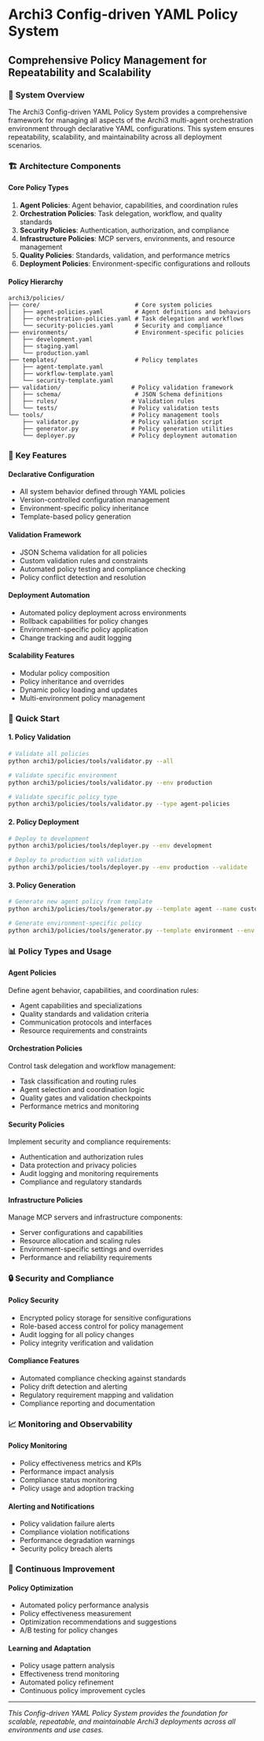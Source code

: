 # Archi3 Config-driven YAML Policy System
## Comprehensive Policy Management for Repeatability and Scalability

### 🎯 **System Overview**

The Archi3 Config-driven YAML Policy System provides a comprehensive framework for managing all aspects of the Archi3 multi-agent orchestration environment through declarative YAML configurations. This system ensures repeatability, scalability, and maintainability across all deployment scenarios.

### 🏗️ **Architecture Components**

#### **Core Policy Types**
1. **Agent Policies**: Agent behavior, capabilities, and coordination rules
2. **Orchestration Policies**: Task delegation, workflow, and quality standards
3. **Security Policies**: Authentication, authorization, and compliance
4. **Infrastructure Policies**: MCP servers, environments, and resource management
5. **Quality Policies**: Standards, validation, and performance metrics
6. **Deployment Policies**: Environment-specific configurations and rollouts

#### **Policy Hierarchy**
```
archi3/policies/
├── core/                           # Core system policies
│   ├── agent-policies.yaml         # Agent definitions and behaviors
│   ├── orchestration-policies.yaml # Task delegation and workflows
│   └── security-policies.yaml      # Security and compliance
├── environments/                   # Environment-specific policies
│   ├── development.yaml
│   ├── staging.yaml
│   └── production.yaml
├── templates/                      # Policy templates
│   ├── agent-template.yaml
│   ├── workflow-template.yaml
│   └── security-template.yaml
├── validation/                    # Policy validation framework
│   ├── schema/                     # JSON Schema definitions
│   ├── rules/                     # Validation rules
│   └── tests/                     # Policy validation tests
└── tools/                         # Policy management tools
    ├── validator.py               # Policy validation script
    ├── generator.py               # Policy generation utilities
    └── deployer.py                # Policy deployment automation
```

### 🔧 **Key Features**

#### **Declarative Configuration**
- All system behavior defined through YAML policies
- Version-controlled configuration management
- Environment-specific policy inheritance
- Template-based policy generation

#### **Validation Framework**
- JSON Schema validation for all policies
- Custom validation rules and constraints
- Automated policy testing and compliance checking
- Policy conflict detection and resolution

#### **Deployment Automation**
- Automated policy deployment across environments
- Rollback capabilities for policy changes
- Environment-specific policy application
- Change tracking and audit logging

#### **Scalability Features**
- Modular policy composition
- Policy inheritance and overrides
- Dynamic policy loading and updates
- Multi-environment policy management

### 🚀 **Quick Start**

#### 1. **Policy Validation**
```bash
# Validate all policies
python archi3/policies/tools/validator.py --all

# Validate specific environment
python archi3/policies/tools/validator.py --env production

# Validate specific policy type
python archi3/policies/tools/validator.py --type agent-policies
```

#### 2. **Policy Deployment**
```bash
# Deploy to development
python archi3/policies/tools/deployer.py --env development

# Deploy to production with validation
python archi3/policies/tools/deployer.py --env production --validate
```

#### 3. **Policy Generation**
```bash
# Generate new agent policy from template
python archi3/policies/tools/generator.py --template agent --name custom-agent

# Generate environment-specific policy
python archi3/policies/tools/generator.py --template environment --env custom-env
```

### 📊 **Policy Types and Usage**

#### **Agent Policies**
Define agent behavior, capabilities, and coordination rules:
- Agent capabilities and specializations
- Quality standards and validation criteria
- Communication protocols and interfaces
- Resource requirements and constraints

#### **Orchestration Policies**
Control task delegation and workflow management:
- Task classification and routing rules
- Agent selection and coordination logic
- Quality gates and validation checkpoints
- Performance metrics and monitoring

#### **Security Policies**
Implement security and compliance requirements:
- Authentication and authorization rules
- Data protection and privacy policies
- Audit logging and monitoring requirements
- Compliance and regulatory standards

#### **Infrastructure Policies**
Manage MCP servers and infrastructure components:
- Server configurations and capabilities
- Resource allocation and scaling rules
- Environment-specific settings and overrides
- Performance and reliability requirements

### 🔒 **Security and Compliance**

#### **Policy Security**
- Encrypted policy storage for sensitive configurations
- Role-based access control for policy management
- Audit logging for all policy changes
- Policy integrity verification and validation

#### **Compliance Features**
- Automated compliance checking against standards
- Policy drift detection and alerting
- Regulatory requirement mapping and validation
- Compliance reporting and documentation

### 📈 **Monitoring and Observability**

#### **Policy Monitoring**
- Policy effectiveness metrics and KPIs
- Performance impact analysis
- Compliance status monitoring
- Policy usage and adoption tracking

#### **Alerting and Notifications**
- Policy validation failure alerts
- Compliance violation notifications
- Performance degradation warnings
- Security policy breach alerts

### 🔄 **Continuous Improvement**

#### **Policy Optimization**
- Automated policy performance analysis
- Policy effectiveness measurement
- Optimization recommendations and suggestions
- A/B testing for policy changes

#### **Learning and Adaptation**
- Policy usage pattern analysis
- Effectiveness trend monitoring
- Automated policy refinement
- Continuous policy improvement cycles

---

*This Config-driven YAML Policy System provides the foundation for scalable, repeatable, and maintainable Archi3 deployments across all environments and use cases.*
